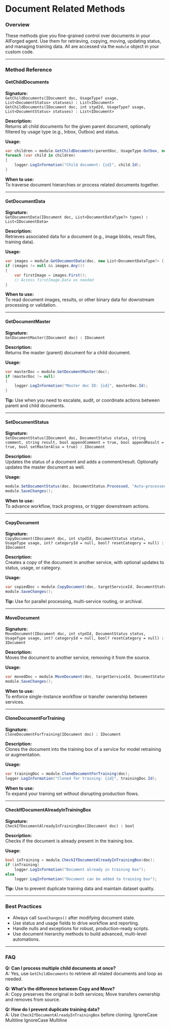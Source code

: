 # Document Related Methods

### Overview

These methods give you fine-grained control over documents in your AIForged agent. Use them for retrieving, copying, moving, updating status, and managing training data. All are accessed via the `module` object in your custom code.

***

### Method Reference

#### GetChildDocuments

**Signature:**\
`GetChildDocuments(IDocument doc, UsageType? usage, List<DocumentStatus> statuses) : List<IDocument>`\
`GetChildDocuments(IDocument doc, int stpdId, UsageType? usage, List<DocumentStatus> statuses) : List<IDocument>`

**Description:**\
Returns all child documents for the given parent document, optionally filtered by usage type (e.g., Inbox, Outbox) and status.

**Usage:**

```csharp
var children = module.GetChildDocuments(parentDoc, UsageType.Outbox, new List<DocumentStatus> { DocumentStatus.Processed });
foreach (var child in children)
{
    logger.LogInformation("Child document: {id}", child.Id);
}
```

**When to use:**\
To traverse document hierarchies or process related documents together.

***

#### GetDocumentData

**Signature:**\
`GetDocumentData(IDocument doc, List<DocumentDataType?> types) : List<IDocumentData>`

**Description:**\
Retrieves associated data for a document (e.g., image blobs, result files, training data).

**Usage:**

```csharp
var images = module.GetDocumentData(doc, new List<DocumentDataType?> { DocumentDataType.Image });
if (images != null && images.Any())
{
    var firstImage = images.First();
    // Access firstImage.Data as needed
}
```

**When to use:**\
To read document images, results, or other binary data for downstream processing or validation.

***

#### GetDocumentMaster

**Signature:**\
`GetDocumentMaster(IDocument doc) : IDocument`

**Description:**\
Returns the master (parent) document for a child document.

**Usage:**

```csharp
var masterDoc = module.GetDocumentMaster(doc);
if (masterDoc != null)
{
    logger.LogInformation("Master doc ID: {id}", masterDoc.Id);
}
```

**Tip:** Use when you need to escalate, audit, or coordinate actions between parent and child documents.

***

#### SetDocumentStatus

**Signature:**\
`SetDocumentStatus(IDocument doc, DocumentStatus status, string comment, string result, bool appendComment = true, bool appendResult = true, bool setMasterAlso = true) : IDocument`

**Description:**\
Updates the status of a document and adds a comment/result. Optionally updates the master document as well.

**Usage:**

```csharp
module.SetDocumentStatus(doc, DocumentStatus.Processed, "Auto-processed via custom code", "Extraction complete");
module.SaveChanges();
```

**When to use:**\
To advance workflow, track progress, or trigger downstream actions.

***

#### CopyDocument

**Signature:**\
`CopyDocument(IDocument doc, int stpdId, DocumentStatus status, UsageType usage, int? categoryId = null, bool? resetCategory = null) : IDocument`

**Description:**\
Creates a copy of the document in another service, with optional updates to status, usage, or category.

**Usage:**

```csharp
var copiedDoc = module.CopyDocument(doc, targetServiceId, DocumentStatus.Queued, UsageType.Inbox, null);
module.SaveChanges();
```

**Tip:** Use for parallel processing, multi-service routing, or archival.

***

#### MoveDocument

**Signature:**\
`MoveDocument(IDocument doc, int stpdId, DocumentStatus status, UsageType usage, int? categoryId = null, bool? resetCategory = null) : IDocument`

**Description:**\
Moves the document to another service, removing it from the source.

**Usage:**

```csharp
var movedDoc = module.MoveDocument(doc, targetServiceId, DocumentStatus.Queued, UsageType.Inbox, null);
module.SaveChanges();
```

**When to use:**\
To enforce single-instance workflow or transfer ownership between services.

***

#### CloneDocumentForTraining

**Signature:**\
`CloneDocumentForTraining(IDocument doc) : IDocument`

**Description:**\
Clones the document into the training box of a service for model retraining or augmentation.

**Usage:**

```csharp
var trainingDoc = module.CloneDocumentForTraining(doc);
logger.LogInformation("Cloned for training: {id}", trainingDoc.Id);
```

**When to use:**\
To expand your training set without disrupting production flows.

***

#### CheckIfDocumentAlreadyInTrainingBox

**Signature:**\
`CheckIfDocumentAlreadyInTrainingBox(IDocument doc) : bool`

**Description:**\
Checks if the document is already present in the training box.

**Usage:**

```csharp
bool inTraining = module.CheckIfDocumentAlreadyInTrainingBox(doc);
if (inTraining)
    logger.LogInformation("Document already in training box");
else
    logger.LogInformation("Document can be added to training box");
```

**Tip:** Use to prevent duplicate training data and maintain dataset quality.

***

### Best Practices

* Always call `SaveChanges()` after modifying document state.
* Use status and usage fields to drive workflow and reporting.
* Handle nulls and exceptions for robust, production-ready scripts.
* Use document hierarchy methods to build advanced, multi-level automations.

***

### FAQ

**Q: Can I process multiple child documents at once?**\
A: Yes, use `GetChildDocuments` to retrieve all related documents and loop as needed.

**Q: What’s the difference between Copy and Move?**\
A: Copy preserves the original in both services; Move transfers ownership and removes from source.

**Q: How do I prevent duplicate training data?**\
A: Use `CheckIfDocumentAlreadyInTrainingBox` before cloning.
 IgnoreCase Multiline IgnoreCase Multiline
